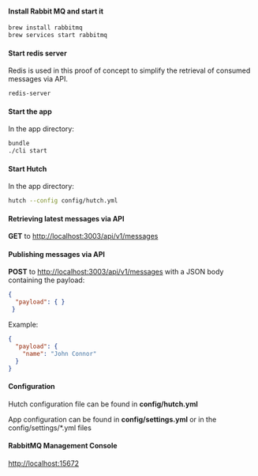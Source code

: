 #### Install Rabbit MQ and start it

```sh
brew install rabbitmq
brew services start rabbitmq
```

#### Start redis server

Redis is used in this proof of concept to simplify the retrieval of consumed messages via API.

```sh
redis-server
```

#### Start the app

In the app directory:

```sh
bundle
./cli start
```

#### Start Hutch

In the app directory:

```sh
hutch --config config/hutch.yml
```

#### Retrieving latest messages via API

**GET** to [http://localhost:3003/api/v1/messages](http://localhost:3003/api/v1/messages)

#### Publishing messages via API

**POST** to [http://localhost:3003/api/v1/messages](http://localhost:3003/api/v1/messages) with a JSON body containing the payload:

```json
{
  "payload": { }
 }
```

Example:

```json
{
  "payload": {
    "name": "John Connor"
  }
}
```

#### Configuration

Hutch configuration file can be found in **config/hutch.yml**

App configuration can be found in **config/settings.yml** or in the config/settings/*.yml files

#### RabbitMQ Management Console

[http://localhost:15672](http://localhost:15672)

